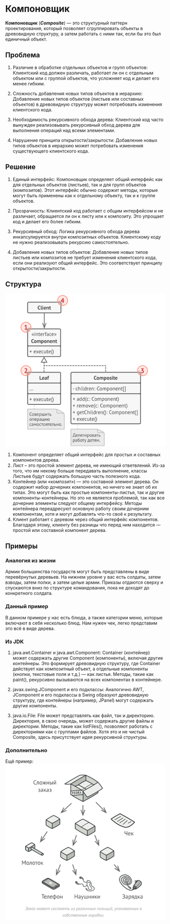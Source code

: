 # Компоновщик
**Компоновщик** (***Composite***) — это структурный паттерн проектирования,
который позволяет сгруппировать объекты в древовидную
структуру, а затем работать с ними так, если бы это был
единичный объект.

## Проблема
1) Различие в обработке отдельных объектов и групп объектов: Клиентский код должен различать, работает ли он с отдельным 
объектом или с группой объектов, что усложняет код и делает его менее гибким.

2) Сложность добавления новых типов объектов в иерархию: Добавление новых типов объектов (листьев или составных объектов) 
в древовидную структуру может потребовать изменения клиентского кода.

3) Необходимость рекурсивного обхода дерева: Клиентский код часто вынужден реализовывать рекурсивный обход дерева для 
выполнения операций над всеми элементами.

4) Нарушение принципа открытости/закрытости: Добавление новых типов объектов в иерархию может потребовать изменения 
существующего клиентского кода.

## Решение
1) Единый интерфейс: Компоновщик определяет общий интерфейс как для отдельных объектов (листьев), так и для групп объектов 
(композитов). Этот интерфейс обычно содержит методы, которые могут быть применены как к отдельному объекту, так и к группе объектов. 

2) Прозрачность: Клиентский код работает с общим интерфейсом и не различает, обращается ли он к листу или к композиту.
Это упрощает код и делает его более гибким.

3) Рекурсивный обход: Логика рекурсивного обхода дерева инкапсулируется внутри композитных объектов. Клиентскому коду не 
нужно реализовывать рекурсию самостоятельно.

4) Добавление новых типов объектов: Добавление новых типов листьев или композитов не требует изменения клиентского кода, 
если они реализуют общий интерфейс. Это соответствует принципу открытости/закрытости.

## Структура
![Структура](Structure.png)

1. Компонент определяет общий интерфейс для простых и
   составных компонентов дерева.
2. Лист – это простой элемент дерева, не имеющий
   ответвлений.
   Из-за того, что им некому больше передавать выполнение,
   классы Листьев будут содержать большую часть полезного
   кода.
3. Контейнер (или «композит») — это составной элемент
   дерева. Он содержит набор дочерних компонентов, но
   ничего не знает об их типах. Это могут быть как простые
   компоненты-листья, так и другие компоненты-контейнеры.
   Но это не является проблемой, так как все дочерние
   элементы следуют общему интерфейсу.
   Методы контейнера переадресуют основную работу своим
   дочерним компонентам, хотя и могут добавлять что-то своё
   к результату.
4. Клиент работает с деревом через общий интерфейс
   компонентов.
   Благодаря этому, клиенту без разницы что перед ним
   находится — простой или составной компонент дерева.

## Примеры
### Аналогия из жизни
Армии большинства государств могут быть представлены в
виде перевёрнутых деревьев. На нижнем уровне у вас есть
солдаты, затем взводы, затем полки, а затем целые армии.
Приказы отдаются сверху и спускаются вниз по структуре
командования, пока не доходят до конкретного солдата.

### Данный пример
В данном примере у нас есть блюда, а также категории меню, которые включают в себя несколько
блюд. Нам нужен чек, легко представим это всё в виде дерева.

### Из JDK
1) java.awt.Container и java.awt.Component: Container (контейнер) может содержать другие Component (компоненты), включая 
другие контейнеры. Это формирует древовидную структуру, где Container действует как композитный объект, а отдельные 
компоненты (кнопки, текстовые поля и т.д.) — как листья. Методы, такие как paint(), рекурсивно вызываются на всех 
компонентах в контейнере.

2) javax.swing.JComponent и его подклассы: Аналогично AWT, JComponent и его подклассы в Swing образуют древовидную 
структуру, где контейнеры (например, JPanel) могут содержать другие компоненты.

3) java.io.File: File может представлять как файл, так и директорию. Директория, в свою очередь, может содержать другие 
файлы и директории. Методы, такие как listFiles(), позволяют работать с директориями как с группами файлов. Хотя это и 
не чистый Composite, здесь присутствует идея рекурсивной структуры.

### Дополнительно
Ещё пример:
![Пример](Example.png)

